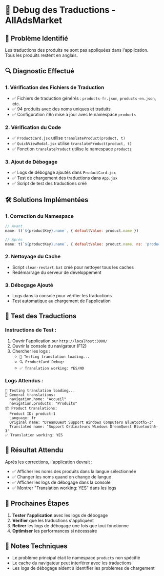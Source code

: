 # 🔧 Debug des Traductions - AllAdsMarket

## 🚨 Problème Identifié
Les traductions des produits ne sont pas appliquées dans l'application. Tous les produits restent en anglais.

## 🔍 Diagnostic Effectué

### 1. **Vérification des Fichiers de Traduction**
- ✅ Fichiers de traduction générés : `products-fr.json`, `products-en.json`, etc.
- ✅ 94 produits avec des noms uniques et traduits
- ✅ Configuration i18n mise à jour avec le namespace `products`

### 2. **Vérification du Code**
- ✅ `ProductCard.jsx` utilise `translateProduct(product, t)`
- ✅ `QuickViewModal.jsx` utilise `translateProduct(product, t)`
- ✅ Fonction `translateProduct` utilise le namespace `products`

### 3. **Ajout de Débogage**
- ✅ Logs de débogage ajoutés dans `ProductCard.jsx`
- ✅ Test de chargement des traductions dans `App.jsx`
- ✅ Script de test des traductions créé

## 🛠️ Solutions Implémentées

### 1. **Correction du Namespace**
```javascript
// Avant
name: t(`${productKey}.name`, { defaultValue: product.name })

// Après
name: t(`${productKey}.name`, { defaultValue: product.name, ns: 'products' })
```

### 2. **Nettoyage du Cache**
- Script `clean-restart.bat` créé pour nettoyer tous les caches
- Redémarrage du serveur de développement

### 3. **Débogage Ajouté**
- Logs dans la console pour vérifier les traductions
- Test automatique au chargement de l'application

## 🧪 Test des Traductions

### Instructions de Test :
1. Ouvrir l'application sur `http://localhost:3000/`
2. Ouvrir la console du navigateur (F12)
3. Chercher les logs :
   - `🧪 Testing translation loading...`
   - `🔍 ProductCard Debug:`
   - `✅ Translation working: YES/NO`

### Logs Attendus :
```
🧪 Testing translation loading...
📝 General translations:
  navigation.home: "Accueil"
  navigation.products: "Produits"
📦 Product translations:
  Product ID: product-1
  Language: fr
  Original name: "DreamQuest Support Windows Computers Bluetooth5-3"
  Translated name: "Support Ordinateurs Windows DreamQuest Bluetooth5-3"
✅ Translation working: YES
```

## 🎯 Résultat Attendu

Après les corrections, l'application devrait :
- ✅ Afficher les noms des produits dans la langue sélectionnée
- ✅ Changer les noms quand on change de langue
- ✅ Afficher les logs de débogage dans la console
- ✅ Montrer "Translation working: YES" dans les logs

## 🚀 Prochaines Étapes

1. **Tester l'application** avec les logs de débogage
2. **Vérifier** que les traductions s'appliquent
3. **Retirer** les logs de débogage une fois que tout fonctionne
4. **Optimiser** les performances si nécessaire

## 📝 Notes Techniques

- Le problème principal était le namespace `products` non spécifié
- Le cache du navigateur peut interférer avec les traductions
- Les logs de débogage aident à identifier les problèmes de chargement

